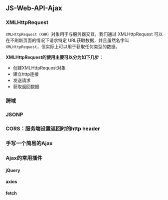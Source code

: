 ## JS-Web-API-Ajax

### XMLHttpRequest
`XMLHttpRequest（XHR）`对象用于与服务器交互，我们通过 XMLHttpRequest 可以在不刷新页面的情况下请求特定 URL获取数据，并且虽然名字叫`XMLHttpRequest`，但实际上可以用于获取任何类型的数据。

**XMLHttpRequest的使用主要可以分为如下几步：**
- 创建XMLHttpRequest对象
- 建立http连接
- 发送请求
- 获取返回数据

### 跨域

### JSONP

### CORS：服务端设置返回时的http header

### 手写一个简易的Ajax

### Ajax的常用插件

#### jQuery

#### axios

#### fetch
        